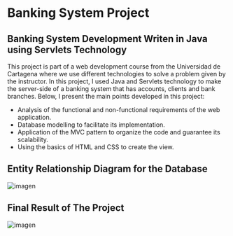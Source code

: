 # Banking System Project

## Banking System Development Writen in Java using Servlets Technology
This project is part of a web development course from the Universidad de Cartagena where we use different technologies to solve a problem given by the instructor. In this project, I used Java and Servlets technology to make the server-side of a banking system that has accounts, clients and bank branches. Below, I present the main points developed in this project: 

* Analysis of the functional and non-functional requirements of the web application.
* Database modelling to facilitate its implementation. 
* Application of the MVC pattern to organize the code and guarantee its scalability.
* Using the basics of HTML and CSS to create the view.

## Entity Relationship Diagram for the Database
![imagen](https://github.com/ronaldborja/backendbancojava/assets/75533154/20dcc25e-821f-4771-95a8-88a5d3789cc1)

## Final Result of The Project
![imagen](https://github.com/ronaldborja/backendbancojava/assets/75533154/50d2d3ea-fe7b-4fbe-af40-a96e30f5db2c)


